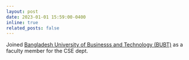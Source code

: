 ```yaml
---
layout: post
date: 2023-01-01 15:59:00-0400
inline: true
related_posts: false
---
```


Joined [Bangladesh University of Businesss and Technology (BUBT)](https://bubt.edu.bd) as a faculty member for the CSE dept.
